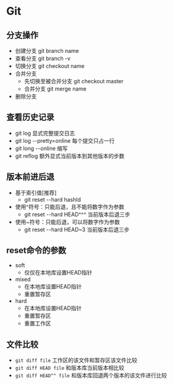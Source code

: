 # Git

## 分支操作

- 创建分支 git branch name
- 查看分支 git branch -v
- 切换分支 git checkout name
- 合并分支
  - 先切换至被合并分支 git checkout master
  - 合并分支 git merge name
- 删除分支

## 查看历史记录

- git log 显式完整提交日志
- git log --pretty=online 每个提交只占一行
- git long --online 缩写
- git reflog 额外显式当前版本到其他版本的步数

## 版本前进后退

- 基于索引值[推荐]
  - git reset --hard hashId
- 使用^符号：只能后退，且不能将数字作为参数
  - git reset --hard HEAD^^^ 当前版本后退三步
- 使用~符号：只能后退，可以将数字作为参数
  - git reset --hard HEAD~3 当前版本后退三步

## reset命令的参数

- soft
  - 仅仅在本地库设置HEAD指针
- mixed
  - 在本地库设置HEAD指针
  - 重置暂存区
- hard
  - 在本地库设置HEAD指针
  - 重置暂存区
  - 重置工作区

## 文件比较

- `git diff file` 工作区的该文件和暂存区该文件比较
- `git diff HEAD file` 和版本库当前版本相比较
- `git diff HEAD^^ file` 和版本库回退两个版本的该文件进行比较